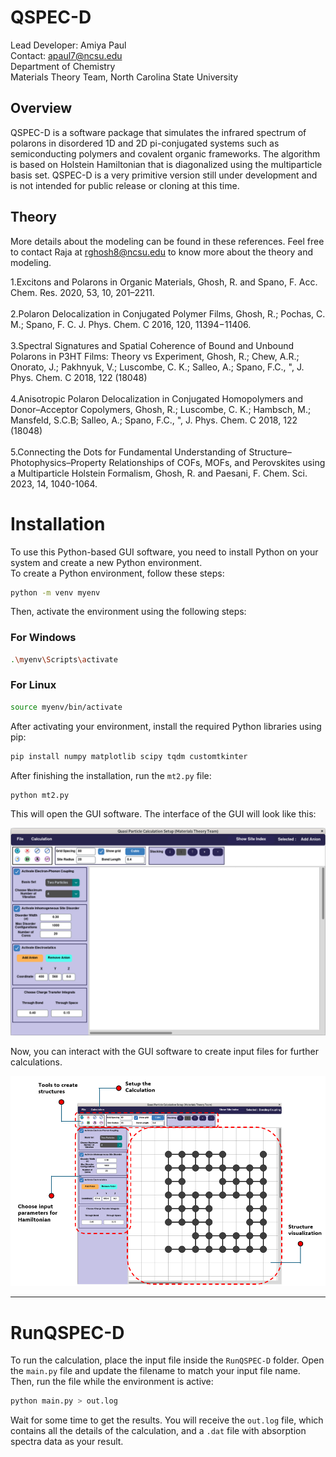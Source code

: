 # QSPEC-D


Lead Developer: Amiya Paul <br>
Contact: apaul7@ncsu.edu <br>
Department of Chemistry <br>
Materials Theory Team, North Carolina State University

## Overview
QSPEC-D is a software package that simulates the infrared spectrum of polarons in disordered 1D and 2D pi-conjugated systems such as semiconducting polymers and covalent organic frameworks. The algorithm  is based on Holstein Hamiltonian that is diagonalized using the  multiparticle basis set. QSPEC-D is a very primitive version still under  development and is not intended for public release or cloning at this time. 

## Theory 

More details about the modeling can be found in these references. Feel free to contact Raja at rghosh8@ncsu.edu to know more about the theory and modeling.

1.Excitons and Polarons in Organic Materials, Ghosh, R. and Spano, F.  Acc. Chem. Res. 2020, 53, 10, 201–2211. <br><br>
2.Polaron Delocalization in Conjugated Polymer Films, Ghosh, R.; Pochas, C. M.; Spano, F. C. J. Phys. Chem. C 2016, 120, 11394−11406. <br><br>
3.Spectral Signatures and Spatial Coherence of Bound and Unbound  Polarons in P3HT Films: Theory vs Experiment, Ghosh, R.; Chew, A.R.;  Onorato, J.; Pakhnyuk, V.; Luscombe, C. K.; Salleo, A.; Spano, F.C., ", J.  Phys. Chem. C 2018, 122 (18048) <br><br>
4.Anisotropic Polaron Delocalization in Conjugated Homopolymers and  Donor–Acceptor Copolymers, Ghosh, R.; Luscombe, C. K.; Hambsch, M.; Mansfeld, S.C.B; Salleo, A.; Spano, F.C., ", J. Phys. Chem. C 2018, 122 (18048) <br><br>
5.Connecting the Dots for Fundamental Understanding of Structure– Photophysics–Property Relationships of COFs, MOFs, and Perovskites using a Multiparticle Holstein Formalism, Ghosh, R. and Paesani, F. Chem. Sci. 2023, 14, 1040-1064.


# Installation

To use this Python-based GUI software, you need to install Python on your system and create a new Python environment.  
To create a Python environment, follow these steps:

```sh
python -m venv myenv
```

Then, activate the environment using the following steps:

### For Windows  
```sh
.\myenv\Scripts\activate
```  
### For Linux  
```sh
source myenv/bin/activate
```

After activating your environment, install the required Python libraries using pip:

```sh
pip install numpy matplotlib scipy tqdm customtkinter
```

After finishing the installation, run the `mt2.py` file:

```sh
python mt2.py
```

This will open the GUI software. The interface of the GUI will look like this:

![openGUI](images/OpenGUI.png)

Now, you can interact with the GUI software to create input files for further calculations.

![openGUI](images/infoGUI.png)

---

# RunQSPEC-D

To run the calculation, place the input file inside the `RunQSPEC-D` folder. Open the `main.py` file and update the filename to match your input file name. Then, run the file while the environment is active:

```sh
python main.py > out.log
```

Wait for some time to get the results. You will receive the `out.log` file, which contains all the details of the calculation, and a `.dat` file with absorption spectra data as your result.

